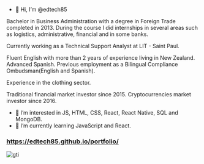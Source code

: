 - 👋 Hi, I’m @edtech85

Bachelor in Business Administration with a degree in Foreign Trade completed in 2013. During the course I did internships in several areas such as logistics, administrative, financial and in some banks.

Currently working as a Technical Support Analyst at LIT - Saint Paul.

Fluent English with more than 2 years of experience living in New Zealand. Advanced Spanish. Previous employment as a Bilingual Compliance Ombudsman(English and Spanish).

Experience in the clothing sector.

Traditional financial market investor since 2015. Cryptocurrencies market investor since 2016.

- 👀 I’m interested in JS, HTML, CSS, React, React Native, SQL and MongoDB.
- 🌱 I’m currently learning JavaScript and React.

### https://edtech85.github.io/portfolio/



![gti](https://user-images.githubusercontent.com/98822745/163703907-fe6f0726-dba1-466e-a05b-42c4671cea06.png)

